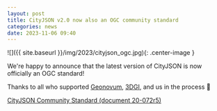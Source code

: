 ```yaml
---
layout: post
title: CityJSON v2.0 now also an OGC community standard
categories: news
date: 2023-11-06 09:40
---
```


![]({{ site.baseurl }}/img/2023/cityjson_ogc.jpg){: .center-image }

We're happy to announce that the latest version of CityJSON is now officially an OGC standard!

Thanks to all who supported [Geonovum](https://www.geonovum.nl), [3DGI](https://3dgi.xyz), and us in the process 🙏

[<i class="fas fa-external-link-alt"></i> CityJSON Community Standard (document 20-072r5)](https://docs.ogc.org/cs/20-072r5/20-072r5.html)

